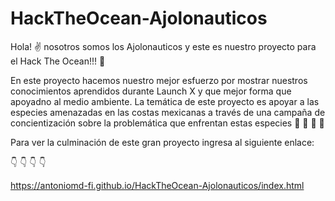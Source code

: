 # HackTheOcean-Ajolonauticos
Hola! :v: nosotros somos los Ajolonauticos y este es nuestro proyecto para el Hack The Ocean!!! :ocean:

En este proyecto hacemos nuestro mejor esfuerzo por mostrar nuestros conocimientos aprendidos durante Launch X y que mejor forma que apoyadno al medio ambiente.
La temática de este proyecto es apoyar a las especies amenazadas en las costas mexicanas a través de una campaña de concientización sobre la problemática que enfrentan estas especies :octopus: :whale: :whale2: :dolphin:

Para ver la culminación de este gran proyecto ingresa al siguiente enlace:

:point_down: :point_down: :point_down: :point_down:

https://antoniomd-fi.github.io/HackTheOcean-Ajolonauticos/index.html
